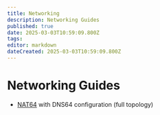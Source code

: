 ```yaml
---
title: Networking
description: Networking Guides
published: true
date: 2025-03-03T10:59:09.800Z
tags: 
editor: markdown
dateCreated: 2025-03-03T10:59:09.800Z
---
```


# Networking Guides

- [NAT64](/networking/nat64) with DNS64 configuration (full topology)